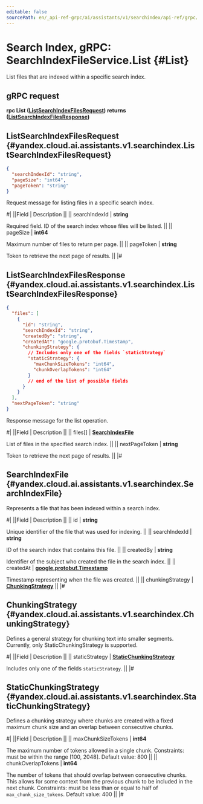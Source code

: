 ```yaml
---
editable: false
sourcePath: en/_api-ref-grpc/ai/assistants/v1/searchindex/api-ref/grpc/SearchIndexFile/list.md
---
```


# Search Index, gRPC: SearchIndexFileService.List {#List}

List files that are indexed within a specific search index.

## gRPC request

**rpc List ([ListSearchIndexFilesRequest](#yandex.cloud.ai.assistants.v1.searchindex.ListSearchIndexFilesRequest)) returns ([ListSearchIndexFilesResponse](#yandex.cloud.ai.assistants.v1.searchindex.ListSearchIndexFilesResponse))**

## ListSearchIndexFilesRequest {#yandex.cloud.ai.assistants.v1.searchindex.ListSearchIndexFilesRequest}

```json
{
  "searchIndexId": "string",
  "pageSize": "int64",
  "pageToken": "string"
}
```

Request message for listing files in a specific search index.

#|
||Field | Description ||
|| searchIndexId | **string**

Required field. ID of the search index whose files will be listed. ||
|| pageSize | **int64**

Maximum number of files to return per page. ||
|| pageToken | **string**

Token to retrieve the next page of results. ||
|#

## ListSearchIndexFilesResponse {#yandex.cloud.ai.assistants.v1.searchindex.ListSearchIndexFilesResponse}

```json
{
  "files": [
    {
      "id": "string",
      "searchIndexId": "string",
      "createdBy": "string",
      "createdAt": "google.protobuf.Timestamp",
      "chunkingStrategy": {
        // Includes only one of the fields `staticStrategy`
        "staticStrategy": {
          "maxChunkSizeTokens": "int64",
          "chunkOverlapTokens": "int64"
        }
        // end of the list of possible fields
      }
    }
  ],
  "nextPageToken": "string"
}
```

Response message for the list operation.

#|
||Field | Description ||
|| files[] | **[SearchIndexFile](#yandex.cloud.ai.assistants.v1.searchindex.SearchIndexFile)**

List of files in the specified search index. ||
|| nextPageToken | **string**

Token to retrieve the next page of results. ||
|#

## SearchIndexFile {#yandex.cloud.ai.assistants.v1.searchindex.SearchIndexFile}

Represents a file that has been indexed within a search index.

#|
||Field | Description ||
|| id | **string**

Unique identifier of the file that was used for indexing. ||
|| searchIndexId | **string**

ID of the search index that contains this file. ||
|| createdBy | **string**

Identifier of the subject who created the file in the search index. ||
|| createdAt | **[google.protobuf.Timestamp](https://developers.google.com/protocol-buffers/docs/reference/google.protobuf#timestamp)**

Timestamp representing when the file was created. ||
|| chunkingStrategy | **[ChunkingStrategy](#yandex.cloud.ai.assistants.v1.searchindex.ChunkingStrategy)** ||
|#

## ChunkingStrategy {#yandex.cloud.ai.assistants.v1.searchindex.ChunkingStrategy}

Defines a general strategy for chunking text into smaller segments.
Currently, only StaticChunkingStrategy is supported.

#|
||Field | Description ||
|| staticStrategy | **[StaticChunkingStrategy](#yandex.cloud.ai.assistants.v1.searchindex.StaticChunkingStrategy)**

Includes only one of the fields `staticStrategy`. ||
|#

## StaticChunkingStrategy {#yandex.cloud.ai.assistants.v1.searchindex.StaticChunkingStrategy}

Defines a chunking strategy where chunks are created with a fixed maximum chunk size and an overlap between consecutive chunks.

#|
||Field | Description ||
|| maxChunkSizeTokens | **int64**

The maximum number of tokens allowed in a single chunk.
Constraints: must be within the range [100, 2048].
Default value: 800 ||
|| chunkOverlapTokens | **int64**

The number of tokens that should overlap between consecutive chunks.
This allows for some context from the previous chunk to be included in the next chunk.
Constraints: must be less than or equal to half of `max_chunk_size_tokens`.
Default value: 400 ||
|#